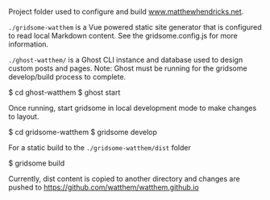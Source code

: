 Project folder used to configure and build www.matthewhendricks.net.

`./gridsome-watthem` is a Vue powered static site generator that is configured to read local Markdown content. See the gridsome.config.js for more information.

`./ghost-watthem/` is a Ghost CLI instance and database used to design custom posts and pages. Note: Ghost must be running for the gridsome develop/build process to complete.

$ cd ghost-watthem
$ ghost start

Once running, start gridsome in local development mode to make changes to layout.

$ cd gridsome-watthem
$ gridsome develop

For a static build to the `./gridsome-watthem/dist` folder

$ gridsome build

Currently, dist content is copied to another directory and changes are pushed to https://github.com/watthem/watthem.github.io
